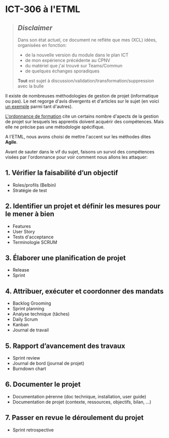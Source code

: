 # ICT-306 à l'ETML

>## _Disclaimer_
>Dans son état actuel, ce document ne reflète que mes (XCL) idées, organisées en fonction:
>- de la nouvelle version du module dans le plan ICT
>- de mon expérience précédente au CPNV
>- du matériel que j'ai trouvé sur Teams/Commun
>- de quelques échanges sporadiques
>
>**Tout** est sujet à discussion/validation/transformation/suppression avec la bulle


Il existe de nombreuses méthodologies de gestion de projet (informatique ou pas). Le net regorge d'avis divergents et d'articles sur le sujet (en voici [un exemple](https://www.planzone.fr/blog/methodologies-gestion-projet) parmi tant d'autres).

[L'ordonnance de formation](https://www.modulbaukasten.ch/module/306/4/fr-FR?title=R%C3%A9aliser-de-petits-projets-dans-son-propre-environnement-professionnel) cite un certains nombre d'apects de la gestion de projet sur lesquels les apprentis doivent acquérir des compétences. Mais elle ne précise pas une métodologie spécifique.

A l'ETML, nous avons choisi de mettre l'accent sur les méthodes dites **Agile**.

Avant de sauter dans le vif du sujet, faisons un survol des compétences visées par l'ordonnance pour voir comment nous allons les attaquer:

## 1. Vérifier la faisabilité d’un objectif 

- Roles/profils (Belbin)
- Stratégie de test

## 2. Identifier un projet et définir les mesures pour le mener à bien 

- Features
- User Story
- Tests d'acceptance
- Terminologie SCRUM

## 3. Élaborer une planification de projet 

- Release
- Sprint

## 4. Attribuer, exécuter et coordonner des mandats

- Backlog Grooming
- Sprint planning
- Analyse technique (tâches)
- Daily Scrum
- Kanban
- Journal de travail

## 5. Rapport d’avancement des travaux

- Sprint review
- Journal de bord (journal de projet)
- Burndown chart

## 6. Documenter le projet

- Documentation pérenne (doc technique, installation, user guide)
- Documentation de projet (contexte, ressources, objectifs, bilan, ...)

## 7. Passer en revue le déroulement du projet 

- Sprint retrospective